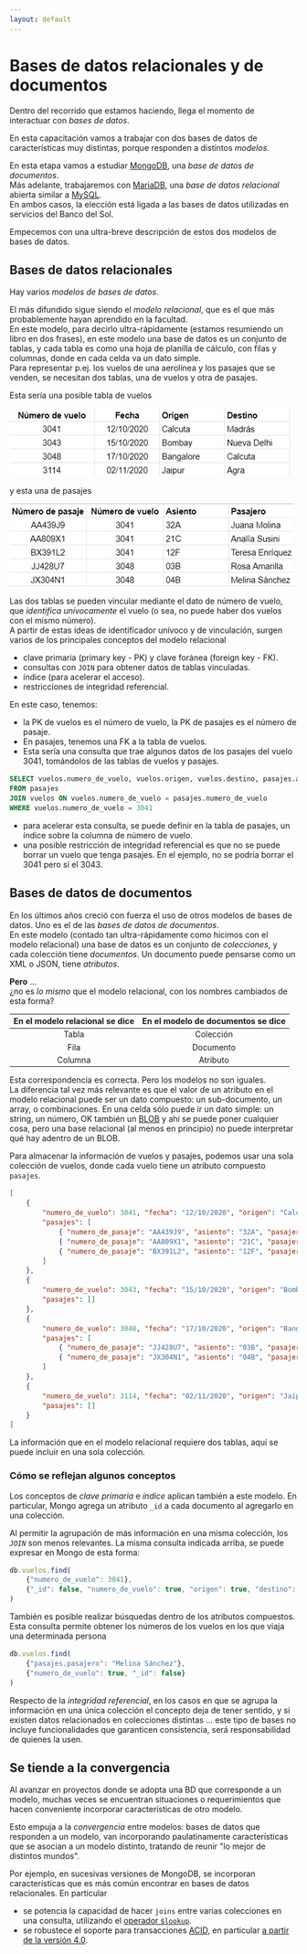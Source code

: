```yaml
---
layout: default
---
```


# Bases de datos relacionales y de documentos
Dentro del recorrido que estamos haciendo, llega el momento de interactuar con _bases de datos_.   

En esta capacitación vamos a trabajar con dos bases de datos de características muy distintas, porque responden a distintos _modelos_.

En esta etapa vamos a estudiar [MongoDB](https://www.mongodb.com/es), una _base de datos de documentos_.  
Más adelante, trabajaremos con [MariaDB](https://mariadb.org/), una _base de datos relacional_ abierta similar a [MySQL](https://www.mysql.com/).  
En ambos casos, la elección está ligada a las bases de datos utilizadas en servicios del Banco del Sol.

Empecemos con una ultra-breve descripción de estos dos modelos de bases de datos.


## Bases de datos relacionales
Hay varios _modelos de bases de datos_.  

El más difundido sigue siendo el _modelo relacional_, que es el que más probablemente hayan aprendido en la facultad.  
En este modelo, para decirlo ultra-rápidamente (estamos resumiendo un libro en dos frases), en este modelo una base de datos es un conjunto de tablas, y cada tabla es como una hoja de planilla de cálculo, con filas y columnas, donde en cada celda va un dato simple.  
Para representar p.ej. los vuelos de una aerolínea y los pasajes que se venden, se necesitan dos tablas, una de vuelos y otra de pasajes.

Esta sería una posible tabla de vuelos

![tabla de vuelos](./images/vuelos.jpg)

y esta una de pasajes

![tabla de pasajes](./images/pasajes.jpg)

Las dos tablas se pueden vincular mediante el dato de número de vuelo, que _identifica unívocamente_ el vuelo (o sea, no puede haber dos vuelos con el mismo número).  
A partir de estas ideas de identificador unívoco y de vinculación, surgen varios de los principales conceptos del modelo relacional
- clave primaria (primary key - PK) y clave foránea (foreign key - FK).
- consultas con `JOIN` para obtener datos de tablas vinculadas.
- índice (para acelerar el acceso).
- restricciones de integridad referencial.

En este caso, tenemos:
- la PK de vuelos es el número de vuelo, la PK de pasajes es el número de pasaje.
- En pasajes, tenemos una FK a la tabla de vuelos.
- Esta sería una consulta que trae algunos datos de los pasajes del vuelo 3041, tomándolos de las tablas de vuelos y pasajes.
``` sql
SELECT vuelos.numero_de_vuelo, vuelos.origen, vuelos.destino, pasajes.asiento
FROM pasajes
JOIN vuelos ON vuelos.numero_de_vuelo = pasajes.numero_de_vuelo
WHERE vuelos.numero_de_vuelo = 3041
``` 
- para acelerar esta consulta, se puede definir en la tabla de pasajes, un índice sobre la columna de número de vuelo.
- una posible restricción de integridad referencial es que no se puede borrar un vuelo que tenga pasajes. En el ejemplo, no se podría borrar el 3041 pero sí el 3043.


## Bases de datos de documentos
En los últimos años creció con fuerza el uso de otros modelos de bases de datos.
Uno es el de las _bases de datos de documentos_.  
En este modelo (contado tan ultra-rápidamente como hicimos con el modelo relacional) una base de datos es un conjunto de _colecciones_, y cada colección tiene _documentos_. Un documento puede pensarse como un XML o JSON, tiene _atributos_.

**Pero** ...  
¿no es _lo mismo_ que el modelo relacional, con los nombres cambiados de esta forma?

| En el modelo relacional se dice | En el modelo de documentos se dice |
| :---: | :---: |
| Tabla | Colección |
| Fila | Documento |
| Columna | Atributo |

Esta correspondencia es correcta. Pero los modelos no son iguales.  
La diferencia tal vez más relevante es que el valor de un atributo en el modelo relacional puede ser un dato compuesto: un sub-documento, un array, o combinaciones. En una celda sólo puede ir un dato simple: un string, un número, OK también un [BLOB](https://en.wikipedia.org/wiki/Binary_large_object) y ahí se puede poner cualquier cosa, pero una base relacional (al menos en principio) no puede interpretar qué hay adentro de un BLOB.

Para almacenar la información de vuelos y pasajes, podemos usar una sola colección de vuelos, donde cada vuelo tiene un atributo compuesto `pasajes`.

``` json
[
    {
        "numero_de_vuelo": 3041, "fecha": "12/10/2020", "origen": "Calcuta", "destino": "Madrás",
        "pasajes": [
            { "numero_de_pasaje": "AA439J9", "asiento": "32A", "pasajero": "Juana Molina" },
            { "numero_de_pasaje": "AA809X1", "asiento": "21C", "pasajero": "Analía Susini" },
            { "numero_de_pasaje": "BX391L2", "asiento": "12F", "pasajero": "Teresa Enríquez" }
        ]
    },
    {
        "numero_de_vuelo": 3043, "fecha": "15/10/2020", "origen": "Bombay", "destino": "Nueva Delhi", 
        "pasajes": []
    },
    {
        "numero_de_vuelo": 3048, "fecha": "17/10/2020", "origen": "Bangalore", "destino": "Calcuta",
        "pasajes": [
            { "numero_de_pasaje": "JJ428U7", "asiento": "03B", "pasajero": "Rosa Amarilla" },
            { "numero_de_pasaje": "JX304N1", "asiento": "04B", "pasajero": "Melina Sánchez" }
        ]
    },
    {
        "numero_de_vuelo": 3114, "fecha": "02/11/2020", "origen": "Jaipur", "destino": "Agra", 
        "pasajes": []
    }
]
``` 

La información que en el modelo relacional requiere dos tablas, aquí se puede incluir en una sola colección.


### Cómo se reflejan algunos conceptos
Los conceptos de _clave primaria_ e _índice_ aplican también a este modelo. En particular, Mongo agrega un atributo `_id` a cada documento al agregarlo en una colección.

Al permitir la agrupación de más información en una misma colección, los _`JOIN`_ son menos relevantes. 
La misma consulta indicada arriba, se puede expresar en Mongo de esta forma:
``` javascript
db.vuelos.find(
    {"numero_de_vuelo": 3041}, 
    {"_id": false, "numero_de_vuelo": true, "origen": true, "destino": true, "pasajes": true}
)
```

También es posible realizar búsquedas dentro de los atributos compuestos. Esta consulta permite obtener los números de los vuelos en los que viaja una determinada persona
``` javascript
db.vuelos.find(
    {"pasajes.pasajero": "Melina Sánchez"}, 
    {"numero_de_vuelo": true, "_id": false}
)
```

Respecto de la _integridad referencial_, en los casos en que se agrupa la información en una única colección el concepto deja de tener sentido, y si existen datos relacionados en colecciones distintas ... este tipo de bases no incluye funcionalidades que garanticen consistencia, será responsabilidad de quienes la usen.


## Se tiende a la convergencia
Al avanzar en proyectos donde se adopta una BD que corresponde a un modelo, muchas veces se encuentran situaciones o requerimientos que hacen conveniente incorporar características de otro modelo.

Esto empuja a la _convergencia_ entre modelos: bases de datos que responden a un modelo, van incorporando paulatinamente características que se asocian a un modelo distinto, tratando de reunir "lo mejor de distintos mundos".

Por ejemplo, en sucesivas versiones de MongoDB, se incorporan características que es más común encontrar en bases de datos relacionales. En particular
- se potencia la capacidad de hacer `joins` entre varias colecciones en una consulta, utilizando el [operador `$lookup`](https://docs.mongodb.com/manual/reference/operator/aggregation/lookup/).
- se robustece el soporte para transacciones [ACID](https://www.geeksforgeeks.org/acid-properties-in-dbms/), en particular [a partir de la versión 4.0](https://www.mongodb.com/blog/post/mongodb-multi-document-acid-transactions-general-availability).


